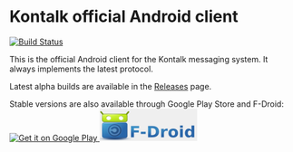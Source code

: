 Kontalk official Android client
===============================

[![Build Status](https://travis-ci.org/kontalk/androidclient.svg?branch=master)](https://travis-ci.org/kontalk/androidclient)

This is the official Android client for the Kontalk messaging system. It always implements the latest protocol.

Latest alpha builds are available in the [Releases](https://github.com/kontalk/androidclient/wiki/Releases) page.

Stable versions are also available through Google Play Store and F-Droid:  
<a href="https://play.google.com/store/apps/details?id=org.kontalk">
  <img alt="Get it on Google Play"
       src="https://developer.android.com/images/brand/en_generic_rgb_wo_45.png" />
</a>
<a href="https://f-droid.org/repository/browse/?fdid=org.kontalk">
  <img alt="Get it on F-Droid"
       src="https://raw.githubusercontent.com/kageiit/images-host/master/badges/fdroid-badge.png" />
</a>
